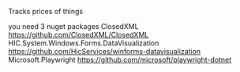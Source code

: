 Tracks prices of things

you need 3 nuget packages
ClosedXML https://github.com/ClosedXML/ClosedXML
HIC.System.Windows.Forms.DataVisualization https://github.com/HicServices/winforms-datavisualization
Microsoft.Playwright https://github.com/microsoft/playwright-dotnet